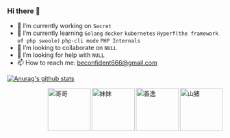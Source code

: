 ### Hi there 👋


- 🔭 I’m currently working on `Secret`
- 🌱 I’m currently learning `Golang` `docker` `kubernetes` `Hyperf(the framework of php swoole)` `php-cli mode` `PHP Internals`
- 👯 I’m looking to collaborate on `NULL`
- 🤔 I’m looking for help with `NULL`
- 📫 How to reach me: <a href="mailto:beconfident666@gmail.com">beconfident666@gmail.com</a>

[![Anurag's github stats](https://github-readme-stats.vercel.app/api?username=jiawei666)](https://github.com/anuraghazra/github-readme-stats)

<img src="https://i.loli.net/2020/12/17/RQUBWsvJmx4AhGb.gif" title="山猪" alt="山猪" align="right" height="100">
<img src="https://i.loli.net/2020/12/17/xWpfMuiqKLbTkJS.gif" title="善逸" alt="善逸"  align="right" height="100">
<img src="https://i.loli.net/2020/12/17/KCbR5QEWqSuTtc3.gif" title="妹妹" alt="妹妹" align="right" height="100">
<img src="https://i.loli.net/2020/12/17/4xR9G1YlqE5Ibym.gif" title="哥哥" alt="哥哥" align="right" height="100">
